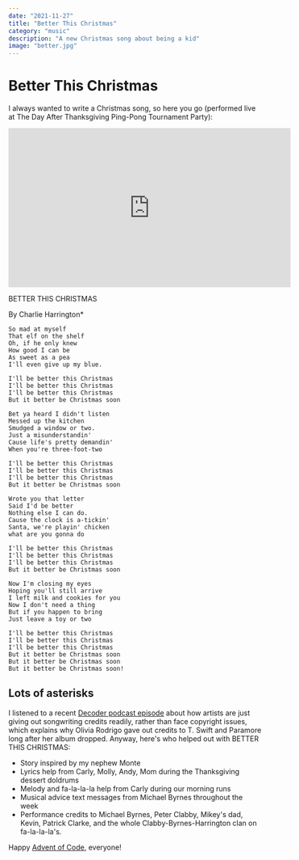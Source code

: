 ```yaml
---
date: "2021-11-27"
title: "Better This Christmas"
category: "music"
description: "A new Christmas song about being a kid"
image: "better.jpg"
---
```


# Better This Christmas

I always wanted to write a Christmas song, so here you go (performed live at The Day After Thanksgiving Ping-Pong Tournament Party):

<iframe width="560" height="315" src="https://www.youtube.com/embed/7kyNf14Zdno" title="YouTube video player" frameborder="0" allow="accelerometer; autoplay; clipboard-write; encrypted-media; gyroscope; picture-in-picture" allowfullscreen></iframe>

BETTER THIS CHRISTMAS

By Charlie Harrington*

```plaintext
So mad at myself
That elf on the shelf
Oh, if he only knew
How good I can be
As sweet as a pea
I'll even give up my blue.

I'll be better this Christmas
I'll be better this Christmas
I'll be better this Christmas
But it better be Christmas soon

Bet ya heard I didn't listen
Messed up the kitchen
Smudged a window or two.
Just a misunderstandin'
Cause life's pretty demandin'
When you're three-foot-two

I'll be better this Christmas
I'll be better this Christmas
I'll be better this Christmas
But it better be Christmas soon

Wrote you that letter
Said I'd be better
Nothing else I can do.
Cause the clock is a-tickin'
Santa, we're playin' chicken
what are you gonna do

I'll be better this Christmas
I'll be better this Christmas
I'll be better this Christmas
But it better be Christmas soon

Now I'm closing my eyes
Hoping you'll still arrive
I left milk and cookies for you
Now I don't need a thing
But if you happen to bring
Just leave a toy or two

I'll be better this Christmas
I'll be better this Christmas
I'll be better this Christmas
But it better be Christmas soon
But it better be Christmas soon
But it better be Christmas soon!
```

## Lots of asterisks 

I listened to a recent [Decoder podcast episode](https://podcasts.apple.com/sk/podcast/its-brutal-out-here-olivia-rodrigo-and-how-the/id1011668648?i=1000535402390) about how artists are just giving out songwriting credits readily, rather than face copyright issues, which explains why Olivia Rodrigo gave out credits to T. Swift and Paramore long after her album dropped. Anyway, here's who helped out with BETTER THIS CHRISTMAS:

* Story inspired by my nephew Monte
* Lyrics help from Carly, Molly, Andy, Mom during the Thanksgiving dessert doldrums
* Melody and fa-la-la-la help from Carly during our morning runs
* Musical advice text messages from Michael Byrnes throughout the week
* Performance credits to Michael Byrnes, Peter Clabby, Mikey's dad, Kevin, Patrick Clarke, and the whole Clabby-Byrnes-Harrington clan on fa-la-la-la's.

Happy [Advent of Code](https://adventofcode.com/), everyone!